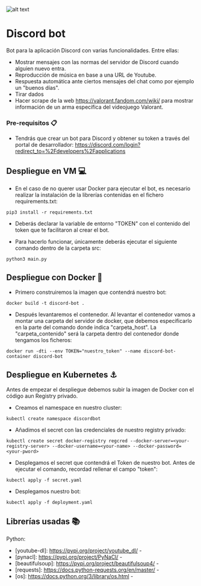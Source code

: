![alt text](https://1000logos.net/wp-content/uploads/2020/10/Discord-logo.jpg) 

# Discord bot
Bot para la aplicación Discord con varias funcionalidades. Entre ellas:
* Mostrar mensajes con las normas del servidor de Discord cuando alguien nuevo entra.
* Reproducción de música en base a una URL de Youtube.
* Respuesta automática ante ciertos mensajes del chat como por ejemplo un "buenos días".
* Tirar dados
* Hacer scrape de la web https://valorant.fandom.com/wiki/ para mostrar información de un arma específica del videojuego Valorant.

### Pre-requisitos 📋

* Tendrás que crear un bot para Discord y obtener su token a través del portal de desarrollador:
https://discord.com/login?redirect_to=%2Fdevelopers%2Fapplications

## Despliegue en VM :computer:
* En el caso de no querer usar Docker para ejecutar el bot, es necesario realizar la instalación de la librerías contenidas en el fichero requirements.txt:
```
pip3 install -r requirements.txt
```

* Deberás declarar la variable de entorno "TOKEN" con el contenido del token que te facilitaron al crear el bot.

* Para hacerlo funcionar, únicamente deberás ejecutar el siguiente comando dentro de la carpeta src:
```
python3 main.py
```

## Despliegue con Docker :whale:

* Primero construiremos la imagen que contendrá nuestro bot:
```
docker build -t discord-bot .
```

* Después levantaremos el contenedor. Al levantar el contenedor vamos a montar una carpeta del servidor de docker, que debemos especificarlo en la parte del comando donde indica "carpeta_host". La "carpeta_contenido" será la carpeta dentro del contenedor donde tengamos los ficheros:
```
docker run -dti --env TOKEN="nuestro_token" --name discord-bot-container discord-bot 
```

## Despliegue en Kubernetes :anchor:

Antes de empezar el despliegue debemos subir la imagen de Docker con el código aun Registry privado.

* Creamos el namespace en nuestro cluster:
```
kubectl create namespace discordbot
```

* Añadimos el secret con las credenciales de nuestro registry privado:
```
kubectl create secret docker-registry regcred --docker-server=<your-registry-server> --docker-username=<your-name> --docker-password=<your-pword>
```

* Desplegamos el secret que contendrá el Token de nuestro bot. Antes de ejecutar el comando, recordad rellenar el campo "token":
```
kubectl apply -f secret.yaml
```

* Desplegamos nuestro bot:
```
kubectl apply -f deployment.yaml
```

## Librerías usadas :books:
Python:
* [youtube-dl]: https://pypi.org/project/youtube_dl/ -
* [pynacl]: https://pypi.org/project/PyNaCl/ -
* [beautifulsoup]: https://pypi.org/project/beautifulsoup4/ -
* [requests]: https://docs.python-requests.org/en/master/ - 
* [os]: https://docs.python.org/3/library/os.html -